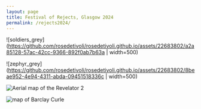 ```yaml
---
layout: page
title: Festival of Rejects, Glasgow 2024
permalink: /rejects2024/
---
```



![soldiers_grey](https://github.com/rosedetivoli/rosedetivoli.github.io/assets/22683802/a2a85128-57ac-42cc-9366-892f0ab7b63a | width=500) 

![zephyr_grey](https://github.com/rosedetivoli/rosedetivoli.github.io/assets/22683802/8beae952-4e94-4311-abda-09451518336c | width=500)

![Aerial map of the Revelator 2](https://github.com/rosedetivoli/rosedetivoli.github.io/assets/22683802/e4af673c-e3a4-46e0-a796-e335a8a0f2f6)

![map of Barclay Curle](https://github.com/rosedetivoli/rosedetivoli.github.io/assets/22683802/453d6e7f-513c-4136-ae18-729ea172fb06)





